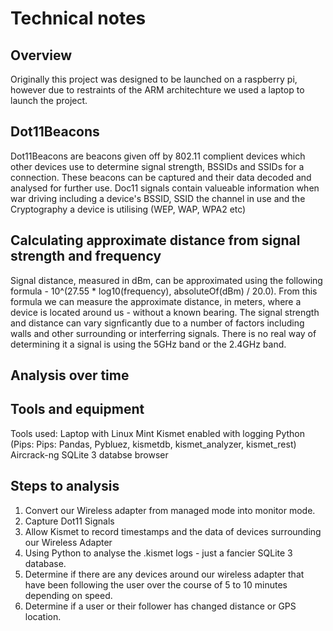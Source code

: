 # Technical notes

## Overview
Originally this project was designed to be launched on a raspberry pi, however due to restraints of the ARM architechture we used a laptop to launch the project.

## Dot11Beacons
Dot11Beacons are beacons given off by 802.11 complient devices which other devices use to determine signal strength, BSSIDs and SSIDs for a connection.
These beacons can be captured and their data decoded and analysed for further use. Doc11 signals contain valueable information when war driving including a device's BSSID, SSID
the channel in use and the Cryptography a device is utilising (WEP, WAP, WPA2 etc)


## Calculating approximate distance from signal strength and frequency
Signal distance, measured in dBm, can be approximated using the following formula - 10^(27.55 * log10(frequency), absoluteOf(dBm) / 20.0).
From this formula we can measure the approximate distance, in meters, where a device is located around us - without a known bearing.
The signal strength and distance can vary signficantly due to a number of factors including walls and other surrounding or interferring signals.
There is no real way of determining it a signal is using the 5GHz band or the 2.4GHz band.

## Analysis over time


## Tools and equipment
Tools used:
Laptop with Linux Mint
Kismet enabled with logging
Python (Pips: Pips: Pandas, Pybluez, kismetdb, kismet_analyzer, kismet_rest)
Aircrack-ng
SQLite 3 databse browser

## Steps to analysis
1. Convert our Wireless adapter from managed mode into monitor mode.
2. Capture Dot11 Signals
3. Allow Kismet to record timestamps and the data of devices surrounding our Wireless Adapter
4. Using Python to analyse the .kismet logs - just a fancier SQLite 3 database.
5. Determine if there are any devices around our wireless adapter that have been following the user over the course of 5 to 10 minutes depending on speed.
6. Determine if a user or their follower has changed distance or GPS location.



